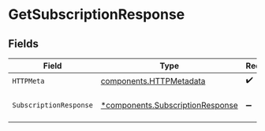 # GetSubscriptionResponse


## Fields

| Field                                                                               | Type                                                                                | Required                                                                            | Description                                                                         |
| ----------------------------------------------------------------------------------- | ----------------------------------------------------------------------------------- | ----------------------------------------------------------------------------------- | ----------------------------------------------------------------------------------- |
| `HTTPMeta`                                                                          | [components.HTTPMetadata](../../models/components/httpmetadata.md)                  | :heavy_check_mark:                                                                  | N/A                                                                                 |
| `SubscriptionResponse`                                                              | [*components.SubscriptionResponse](../../models/components/subscriptionresponse.md) | :heavy_minus_sign:                                                                  | The subscription object.                                                            |
